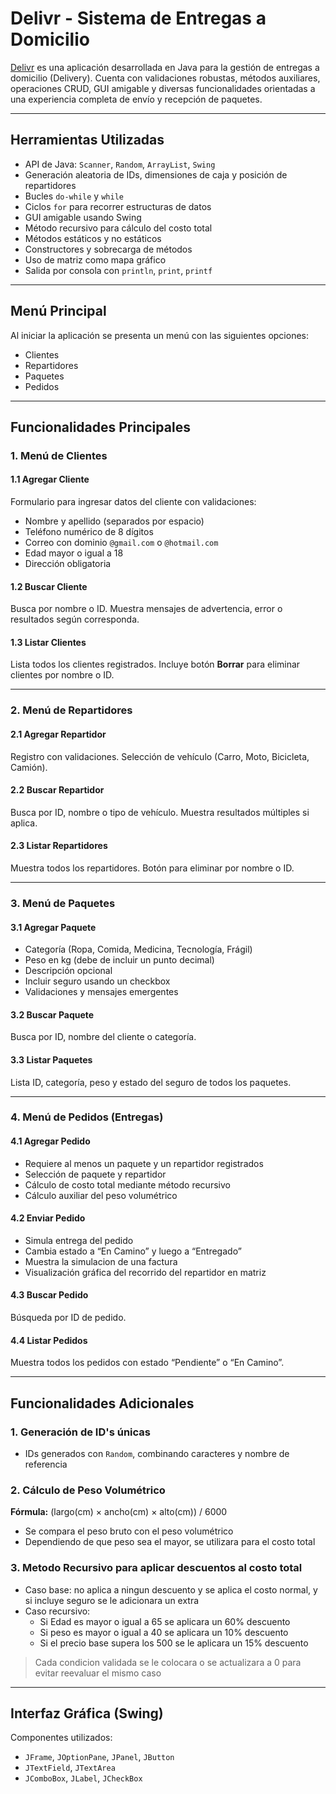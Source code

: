 # Delivr - Sistema de Entregas a Domicilio

[Delivr](https://github.com/JacobEscoto/Delivr) es una aplicación desarrollada en Java para la gestión de entregas a domicilio (Delivery). Cuenta con validaciones robustas, métodos auxiliares, operaciones CRUD, GUI amigable y diversas funcionalidades orientadas a una experiencia completa de envío y recepción de paquetes.

---

## Herramientas Utilizadas

- API de Java: `Scanner`, `Random`, `ArrayList`, `Swing`
- Generación aleatoria de IDs, dimensiones de caja y posición de repartidores
- Bucles `do-while` y `while`
- Ciclos `for` para recorrer estructuras de datos
- GUI amigable usando Swing
- Método recursivo para cálculo del costo total
- Métodos estáticos y no estáticos
- Constructores y sobrecarga de métodos
- Uso de matriz como mapa gráfico
- Salida por consola con `println`, `print`, `printf`

---

## Menú Principal

Al iniciar la aplicación se presenta un menú con las siguientes opciones:

- Clientes
- Repartidores
- Paquetes
- Pedidos

---

## Funcionalidades Principales

### 1. Menú de Clientes

#### 1.1 Agregar Cliente
Formulario para ingresar datos del cliente con validaciones:
- Nombre y apellido (separados por espacio)
- Teléfono numérico de 8 dígitos
- Correo con dominio `@gmail.com` o `@hotmail.com`
- Edad mayor o igual a 18
- Dirección obligatoria

#### 1.2 Buscar Cliente
Busca por nombre o ID. Muestra mensajes de advertencia, error o resultados según corresponda.

#### 1.3 Listar Clientes
Lista todos los clientes registrados. Incluye botón **Borrar** para eliminar clientes por nombre o ID.

---

### 2. Menú de Repartidores

#### 2.1 Agregar Repartidor
Registro con validaciones. Selección de vehículo (Carro, Moto, Bicicleta, Camión).

#### 2.2 Buscar Repartidor
Busca por ID, nombre o tipo de vehículo. Muestra resultados múltiples si aplica.

#### 2.3 Listar Repartidores
Muestra todos los repartidores. Botón para eliminar por nombre o ID.

---

### 3. Menú de Paquetes

#### 3.1 Agregar Paquete
- Categoría (Ropa, Comida, Medicina, Tecnología, Frágil)
- Peso en kg (debe de incluir un punto decimal)
- Descripción opcional
- Incluir seguro usando un checkbox
- Validaciones y mensajes emergentes

#### 3.2 Buscar Paquete
Busca por ID, nombre del cliente o categoría.

#### 3.3 Listar Paquetes
Lista ID, categoría, peso y estado del seguro de todos los paquetes.

---

### 4. Menú de Pedidos (Entregas)

#### 4.1 Agregar Pedido
- Requiere al menos un paquete y un repartidor registrados
- Selección de paquete y repartidor
- Cálculo de costo total mediante método recursivo
- Cálculo auxiliar del peso volumétrico

#### 4.2 Enviar Pedido
- Simula entrega del pedido
- Cambia estado a “En Camino” y luego a “Entregado”
- Muestra la simulacion de una factura
- Visualización gráfica del recorrido del repartidor en matriz

#### 4.3 Buscar Pedido
Búsqueda por ID de pedido.

#### 4.4 Listar Pedidos
Muestra todos los pedidos con estado “Pendiente” o “En Camino”.

---

## Funcionalidades Adicionales

### 1. Generación de ID's únicas
- IDs generados con `Random`, combinando caracteres y nombre de referencia

### 2. Cálculo de Peso Volumétrico
**Fórmula:** (largo(cm) × ancho(cm) × alto(cm)) / 6000

- Se compara el peso bruto con el peso volumétrico
- Dependiendo de que peso sea el mayor, se utilizara para el costo total

### 3. Metodo Recursivo para aplicar descuentos al costo total
- Caso base: no aplica a ningun descuento y se aplica el costo normal, y si incluye seguro se le adicionara un extra
- Caso recursivo:
    - Si Edad es mayor o igual a 65 se aplicara un 60% descuento
    - Si peso es mayor o igual a 40 se aplicara un 10% descuento
    - Si el precio base supera los 500 se le aplicara un 15% descuento

> Cada condicion validada se le colocara o se actualizara a 0 para evitar reevaluar el mismo caso

---

## Interfaz Gráfica (Swing)

Componentes utilizados:
- `JFrame`, `JOptionPane`, `JPanel`, `JButton`
- `JTextField`, `JTextArea`
- `JComboBox`, `JLabel`, `JCheckBox`


